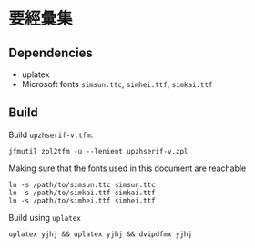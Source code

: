 # 要經彙集
## Dependencies
- uplatex
- Microsoft fonts `simsun.ttc`, `simhei.ttf`, `simkai.ttf`

## Build
Build `upzhserif-v.tfm`:
```
jfmutil zpl2tfm -u --lenient upzhserif-v.zpl
```
Making sure that the fonts used in this document are reachable
```
ln -s /path/to/simsun.ttc simsun.ttc
ln -s /path/to/simkai.ttf simkai.ttf
ln -s /path/to/simhei.ttf simhei.ttf 
```
Build using `uplatex`
```
uplatex yjhj && uplatex yjhj && dvipdfmx yjhj
```
